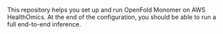 This repository helps you set up and run OpenFold Monomer on AWS HealthOmics. At the end of the configuration, you should be able to run a full end-to-end inference.

